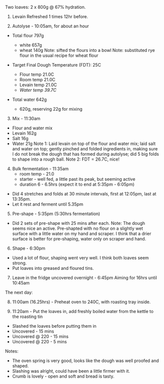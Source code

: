 Two loaves: 2 x 800g @ 67% hydration.

1. Levain
   Refreshed 1 times 12hr before.

2. Autolyse - 10:05am, for about an hour
  * Total flour 797g 
    - white  657g 
    - wheat  140g
Note: sifted the flours into a bowl
Note: substituted rye flour in the usual recipe for wheat flour

  * Target Final Dough Temperature (FDT): 25C
    - Flour temp  21.0C
    - Room temp   21.0C
    - Levain temp 21.0C
    - *Water temp 39.7C* 

  * Total water 642g 
    - 620g, reserving 22g for mixing

3. Mix - 11:30am
  - Flour and water mix
  - Levain      162g
  - Salt         16g
  - Water        21g
Note 1: Laid levain on top of the flour and water mix; 
        laid salt and water on top;
        gently pinched and folded ingredients in, making sure I do not break the dough that has formed during autolyse; 
        did 5 big folds to shape into a rough ball.
Note 2: FDT = 26.7C, nice! 

4. Bulk fermentation - 11:35am 
   - room temp - 21.0
   - starter - well fed, a little past its peak, but seeming active
   - duration 6 - 6.5hrs (expect it to end at 5:35pm - 6:05pm)
  - Did 4 stretches and folds at 30 minute intervals, first at 12:05pm, last at 13:35pm.
  - Let it rest and ferment until 5.35pm

5. Pre-shape - 5:35pm (5:30hrs fermentation)
  - Did 2 sets of pre-shape with 25 mins after each.
Note: The dough seems nice an active.
      Pre-shapted with no flour on a slightly wet surface with a little water on my hand and scraper.
      I think that a drier surface is better for pre-shaping, water only on scraper and hand.

6. Shape - 6:30pm
  - Used a lot of flour, shaping went very well. I think both loaves seem strong.
  - Put loaves into greased and floured tins.

7. Leave in the fridge uncovered overnight - 6:45pm
   Aiming for 16hrs until 10:45am

The next day:

8. 11:00am (16.25hrs) - Preheat oven to 240C, with roasting tray inside.

9. 11:20am - Put the loaves in, add freshly boiled water from the kettle to the roasting tin
  - Slashed the loaves before putting them in
  - Uncovered - 15 mins
  - Uncovered @ 220 - 15 mins
  - Uncovered @ 220 - 5 mins

Notes: 
* The oven spring is very good, looks like the dough was well proofed and shaped.
* Slashing was alright, could have been a little firmer with it.
* Crumb is lovely - open and soft and bread is tasty.

